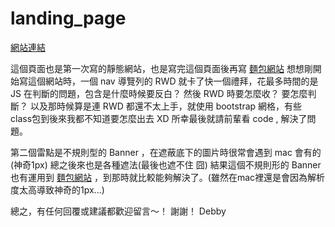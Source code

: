 # landing_page
  [網站連結](https://purple1007.github.io/landingpage/)
  
這個頁面也是第一次寫的靜態網站，也是寫完這個頁面後再寫 [麵包網站](https://github.com/purple1007/bread) 
想想剛開始寫這個網站時，一個 nav 導覽列的 RWD 就卡了快一個禮拜，花最多時間的是 JS 在判斷的問題，包含是什麼時候要反白？ 
然後 RWD 時要怎麼收？ 要怎麼判斷？ 
以及那時候算是連 RWD 都還不太上手，就使用 bootstrap 網格，有些 class包到後來我都不知道要怎麼出去 XD
所幸最後就請前輩看 code , 解決了問題。

第二個雷點是不規則型的 Banner ，在遮蔽底下的圖片時很常會遇到 mac 會有的 (神奇1px) 總之後來也是各種遮法(最後也遮不住 囧)
結果這個不規則形的 Banner 也有運用到 [麵包網站](https://github.com/purple1007/bread) ，到那時就比較能夠解決了。(雖然在mac裡還是會因為解析度太高導致神奇的1px...)

總之，有任何回覆或建議都歡迎留言～！
謝謝！
Debby
